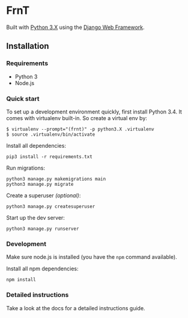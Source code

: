# FrnT

Built with [Python 3.X][0] using the [Django Web Framework][1].

## Installation

### Requirements

* Python 3
* Node.js

### Quick start

To set up a development environment quickly, first install Python 3.4. It
comes with virtualenv built-in. So create a virtual env by:

    $ virtualenv --prompt="(frnt)" -p python3.X .virtualenv
    $ source .virtualenv/bin/activate

Install all dependencies:

    pip3 install -r requirements.txt

Run migrations:

    python3 manage.py makemigrations main
    python3 manage.py migrate

Create a superuser *(optional)*:

    python3 manage.py createsuperuser

Start up the dev server:

    python3 manage.py runserver

### Development

Make sure node.js is installed (you have the `npm` command available).

Install all npm dependencies:

    npm install

### Detailed instructions

Take a look at the docs for a detailed instructions guide.

[0]: https://www.python.org/
[1]: https://www.djangoproject.com/